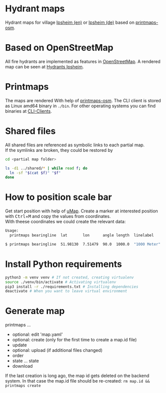# Hydrant maps
Hydrant maps for village [Ipsheim (en)](https://en.wikipedia.org/wiki/Ipsheim) or [Ipsheim (de)](https://de.wikipedia.org/wiki/Ipsheim) based on [printmaps-osm](http://printmaps-osm.de).

# Based on OpenStreetMap
All fire hydrants are implemented as features in [OpenStreetMap](https://www.openstreetmap.org/). A rendered map can be seen at [Hydrants Ipsheim](http://www.openfiremap.de/?zoom=16&lat=49.52867&lon=10.48735&layers=B00000).

# Printmaps
The maps are rendered With help of [printmaps-osm](http://printmaps-osm.de/de/index.html).
The CLI client is stored as Linux amd64 binary in `./bin`. For other operating systems you can find binaries at [CLI-Clients](http://printmaps-osm.de/de/client.html).

# Shared files
All shared files are referenced as symbolic links to each partial map.  
If the symlinks are broken, they could be restored by  

```bash
cd <partial map folder>

ls -d1 ../shared/* | while read f; do
  ln -sf "$(cat $f)" "$f"
done
```

# How to position scale bar
Get start position with help of [uMap](https://umap.openstreetmap.fr/de/map/new/). Create a marker at interested position with <kbd>Ctrl</kbd>+<kbd>M</kbd> and copy the values from coordinates.  
With theese coordinates we could create the relevant data:

```bash
Usage:
  printmaps bearingline  lat       lon      angle length  linelabel     filename

$ printmaps bearingline  51.98130  7.51479  90.0  1000.0  "1000 Meter"  scalebar-1000
```

# Install Python requirements
```bash
python3 -m venv venv # If not created, creating virtualenv
source ./venv/bin/activate # Activating virtualenv
pip3 install -r ./requirements.txt # Installing dependencies
deactivate # When you want to leave virtual environment
```

# Generate map
printmaps ...

- optional: edit 'map.yaml'
- optional: create (only for the first time to create a map.id file)
- update
- optional: upload (if additional files changed)
- order
- state ... state
- download

If the last creation is long ago, the map id gets deleted on the backend system. In that case the map.id file should be re-created:
`rm map.id && printmaps create`
